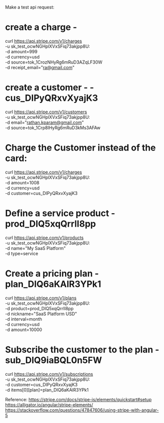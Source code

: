 Make a test api request:

# create a charge -
curl https://api.stripe.com/v1/charges \
   -u sk_test_ocwNGHplXVxSFiq73akjpp8U: \
   -d amount=999 \
   -d currency=usd \
   -d source=tok_1CrozNHyRg6mRuD3AZqLF30W \
   -d receipt_email="ra@gmail.com"

# create a customer -                           - cus_DIPyQRxvXyajK3
curl https://api.stripe.com/v1/customers \
   -u sk_test_ocwNGHplXVxSFiq73akjpp8U: \
   -d email="rathan.kparam@gmail.com" \
   -d source=tok_1Crp8IHyRg6mRuD3kMs3AFAw

# Charge the Customer instead of the card:
curl https://api.stripe.com/v1/charges \
   -u sk_test_ocwNGHplXVxSFiq73akjpp8U: \
   -d amount=1008 \
   -d currency=usd \
   -d customer=cus_DIPyQRxvXyajK3

# Define a service product                    -   prod_DIQ5xqQrrlI8pp
curl https://api.stripe.com/v1/products \
   -u sk_test_ocwNGHplXVxSFiq73akjpp8U: \
   -d name="My SaaS Platform" \
   -d type=service

# Create a pricing plan                       -   plan_DIQ6aKAlR3YPk1
curl https://api.stripe.com/v1/plans \
   -u sk_test_ocwNGHplXVxSFiq73akjpp8U: \
   -d product=prod_DIQ5xqQrrlI8pp \
   -d nickname="SaaS Platform USD" \
   -d interval=month \
   -d currency=usd \
   -d amount=10000

# Subscribe the customer to the plan          -     sub_DIQ9iaBQL0n5FW  
curl https://api.stripe.com/v1/subscriptions \
   -u sk_test_ocwNGHplXVxSFiq73akjpp8U: \
   -d customer=cus_DIPyQRxvXyajK3 \
   -d items[0][plan]=plan_DIQ6aKAlR3YPk1



Reference:
https://stripe.com/docs/stripe-js/elements/quickstart#setup
https://alligator.io/angular/stripe-elements/
https://stackoverflow.com/questions/47847606/using-stripe-with-angular-5
